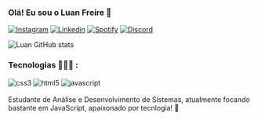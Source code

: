 
### Olá! Eu sou o Luan Freire 🤖

[![Instagram](https://img.shields.io/badge/Instagram-E4405F?style=for-the-badge&logo=instagram&logoColor=white)](https://www.instagram.com/luanfreiire7?igsh=ZnU0cmgwMW1sa3Q5)
[![Linkedin](https://img.shields.io/badge/LinkedIn-0077B5?style=for-the-badge&logo=linkedin&logoColor=white)](https://www.linkedin.com/in/luan-freiire)
[![Spotify](https://img.shields.io/badge/Spotify-1ED760?&style=for-the-badge&logo=spotify&logoColor=white)](https://open.spotify.com/playlist/0SXcHEYT6AZ3ZwaMja1PVA?si=ZTW1dZHFSDamEQRFXFyH6g&pi=BduwZuozSsabM )
[![Discord](https://img.shields.io/badge/Discord-7289DA?style=for-the-badge&logo=discord&logoColor=white)](https://www.discord.com/channels/843323259764211733)

![Luan GitHub stats](https://github-readme-stats.vercel.app/api?username=luanfreire&show_icons=true&theme=tokyonight)

### Tecnologias 👨🏽‍💻 :

<div style = "display:inline_block">
<img align="center" alt="css3" src="https://img.shields.io/badge/HTML5-E34F26?style=for-the-badge&logo=html5&logoColor=white">
<img align="center" alt="html5" src="https://img.shields.io/badge/CSS3-1572B6?style=for-the-badge&logo=css3&logoColor=white">
<img align="center" alt="javascript" src="https://img.shields.io/badge/JavaScript-F7DF1E?style=for-the-badge&logo=javascript&logoColor=black">
</div>
<br/>
Estudante de Análise e Desenvolvimento de Sistemas, atualmente focando bastante em JavaScript, apaixonado por tecnlogia! 🤖







